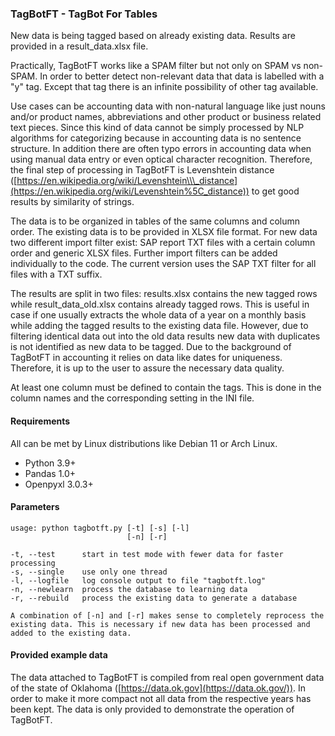 ### **TagBotFT - TagBot For Tables**

New data is being tagged based on already existing data. Results are provided in a result\_data.xlsx file.

Practically, TagBotFT works like a SPAM filter but not only on SPAM vs non-SPAM. In order to better detect non-relevant data that data is labelled with a "y" tag. Except that tag there is an infinite possibility of other tag available.

Use cases can be accounting data with non-natural language like just nouns and/or product names, abbreviations and other product or business related text pieces. Since this kind of data cannot be simply processed by NLP algorithms for categorizing because in accounting data is no sentence structure. In addition there are often typo errors in accounting data when using manual data entry or even optical character recognition. Therefore, the final step of processing in TagBotFT is Levenshtein distance ([https://en.wikipedia.org/wiki/Levenshtein\\\_distance](https://en.wikipedia.org/wiki/Levenshtein%5C_distance)) to get good results by similarity of strings.

The data is to be organized in tables of the same columns and column order. The existing data is to be provided in XLSX file format. For new data two different import filter exist: SAP report TXT files with a certain column order and generic XLSX files. Further import filters can be added individually to the code. The current version uses the SAP TXT filter for all files with a TXT suffix.

The results are split in two files: results.xlsx contains the new tagged rows while result\_data\_old.xlsx contains already tagged rows. This is useful in case if one usually extracts the whole data of a year on a monthly basis while adding the tagged results to the existing data file. However, due to filtering identical data out into the old data results new data with duplicates is not identified as new data to be tagged. Due to the background of TagBotFT in accounting it relies on data like dates for uniqueness. Therefore, it is up to the user to assure the necessary data quality.

At least one column must be defined to contain the tags. This is done in the column names and the corresponding setting in the INI file.

#### Requirements

All can be met by Linux distributions like Debian 11 or Arch Linux.

* Python 3.9+
* Pandas 1.0+
* Openpyxl 3.0.3+

#### Parameters

```
usage: python tagbotft.py [-t] [-s] [-l]
                          [-n] [-r]

-t, --test      start in test mode with fewer data for faster processing 
-s, --single    use only one thread
-l, --logfile   log console output to file "tagbotft.log"
-n, --newlearn  process the database to learning data
-r, --rebuild   process the existing data to generate a database

A combination of [-n] and [-r] makes sense to completely reprocess the existing data. This is necessary if new data has been processed and added to the existing data.
```

#### Provided example data

The data attached to TagBotFT is compiled from real open government data of the state of Oklahoma ([https://data.ok.gov](https://data.ok.gov/)). In order to make it more compact not all data from the respective years has been kept. The data is only provided to demonstrate the operation of TagBotFT.